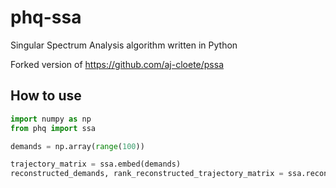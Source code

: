 # phq-ssa
Singular Spectrum Analysis algorithm written in Python

Forked version of https://github.com/aj-cloete/pssa

## How to use
```python
import numpy as np
from phq import ssa

demands = np.array(range(100))

trajectory_matrix = ssa.embed(demands)
reconstructed_demands, rank_reconstructed_trajectory_matrix = ssa.reconstruction(trajectory_matrix, contribution_proportion=0.9)
```
